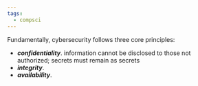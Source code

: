 ```yaml
---
tags:
  - compsci
---
```

Fundamentally, cybersecurity follows three core principles:
- ***confidentiality***. information cannot be disclosed to those not authorized; secrets must remain as secrets
- ***integrity***. 
- ***availability***. 
